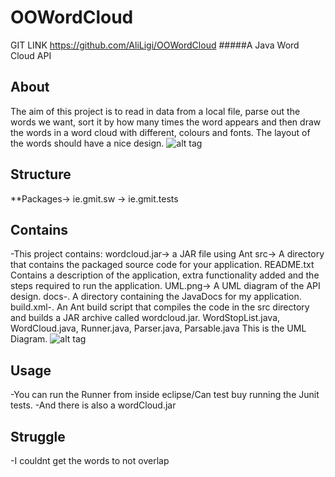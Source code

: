 # OOWordCloud
 
GIT LINK
https://github.com/AliLigi/OOWordCloud
#####A Java Word Cloud API

## About 
The aim of this project is to read in data from a local file,
parse out the words we want, sort it by how many times the word appears 
and then draw the words in a word cloud with different,
colours and fonts. The layout of the words should have a nice design.
![alt tag](http://i.imgur.com/aUQFnbi.png)


## Structure
**Packages-> ie.gmit.sw -> ie.gmit.tests

## Contains
-This project contains:
wordcloud.jar-> a JAR file using Ant 
src-> A directory that contains the packaged source code for your
application.
README.txt Contains a description of the application, extra functionality added
and the steps required to run the application.
UML.png-> A UML diagram of the API design. 
docs-. A directory containing the JavaDocs for my application.
build.xml-. An Ant build script that compiles the code in the src directory and
builds a JAR archive called wordcloud.jar. 
WordStopList.java, WordCloud.java, Runner.java, Parser.java, Parsable.java 
This is the UML Diagram.
![alt tag](http://i.imgur.com/Tzi6uYb.png)

## Usage
-You can run the Runner from inside eclipse/Can test buy running the Junit tests.
-And there is also a wordCloud.jar 

## Struggle
-I couldnt get the words to not overlap

